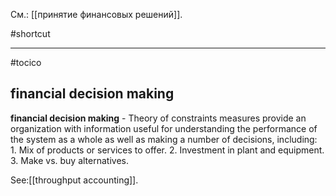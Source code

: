 См.: [[принятие финансовых решений]].

#shortcut




<hr/>

#tocico

## financial decision making

<b>financial decision making</b> - Theory of constraints measures provide an organization with information useful for understanding the performance of the system as a whole as well as making a number of decisions,  including:  1.  Mix of products or services to offer. 2.  Investment in plant and equipment. 3.  Make vs. buy alternatives. 



See:[[throughput accounting]].

